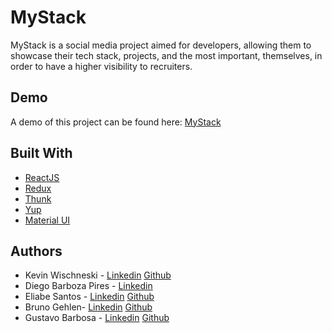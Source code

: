 # MyStack
MyStack is a social media project aimed for developers, allowing them to showcase their tech stack, projects, and the most important, themselves, in order to have a higher visibility to recruiters.

## Demo
A demo of this project can be found here: [MyStack](https://my-stack-kevinwis.vercel.app/)

## Built With

* [ReactJS](https://reactjs.org)
* [Redux](https://redux.js.org/)
* [Thunk](https://github.com/reduxjs/redux-thunk)
* [Yup](https://github.com/jquense/yup)
* [Material UI](https://material-ui.com/pt/)

## Authors

- Kevin Wischneski - [Linkedin](https://www.linkedin.com/in/kevin-wischneski/) [Github](https://github.com/KevinWis)
- Diego Barboza Pires - [Linkedin](https://www.linkedin.com/in/diego-barboza-pires-confianca/)
- Eliabe Santos  - [Linkedin](https://www.linkedin.com/in/eliabe-santos/) [Github](https://github.com/KevinWis)
- Bruno Gehlen- [Linkedin](https://www.linkedin.com/in/brunogehlen/) [Github](https://github.com/BrunoGehlen)
- Gustavo Barbosa  - [Linkedin](https://www.linkedin.com/in/gustavo-barbosa-7953066b/) [Github](https://github.com/KevinWis)
